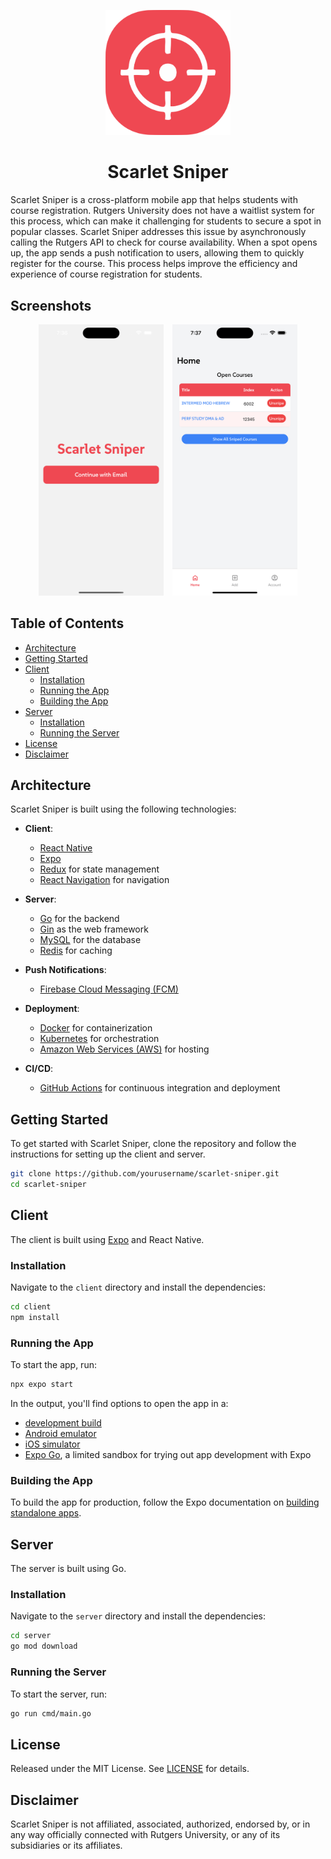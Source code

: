 <p align="center">
    <img src="./images/logo.png" alt="Scarlet Sniper Logo" width="200"/>
</p>

<h1 align="center">Scarlet Sniper</h1>

Scarlet Sniper is a cross-platform mobile app that helps students with course registration. Rutgers University does not have a waitlist system for this process, which can make it challenging for students to secure a spot in popular classes. Scarlet Sniper addresses this issue by asynchronously calling the Rutgers API to check for course availability. When a spot opens up, the app sends a push notification to users, allowing them to quickly register for the course. This process helps improve the efficiency and experience of course registration for students.

## Screenshots

<p align="center">
    <img src="images/screenshot2.png" alt="Screenshot 1" width="200" style="margin-right: 10px;"/>
    <img src="images/screenshot1.png" alt="Screenshot 2" width="200"/>
</p>

## Table of Contents

- [Architecture](#architecture)
- [Getting Started](#getting-started)
- [Client](#client)
    - [Installation](#installation)
    - [Running the App](#running-the-app)
    - [Building the App](#building-the-app)
- [Server](#server)
    - [Installation](#installation-1)
    - [Running the Server](#running-the-server)
- [License](#license)
- [Disclaimer](#disclaimer)

## Architecture

Scarlet Sniper is built using the following technologies:

- **Client**: 
    - [React Native](https://reactnative.dev/)
    - [Expo](https://expo.dev/)
    - [Redux](https://redux.js.org/) for state management
    - [React Navigation](https://reactnavigation.org/) for navigation

- **Server**:
    - [Go](https://golang.org/) for the backend
    - [Gin](https://gin-gonic.com/) as the web framework
    - [MySQL](https://www.mysql.com/) for the database
    - [Redis](https://redis.io/) for caching

- **Push Notifications**:
    - [Firebase Cloud Messaging (FCM)](https://firebase.google.com/docs/cloud-messaging)

- **Deployment**:
    - [Docker](https://www.docker.com/) for containerization
    - [Kubernetes](https://kubernetes.io/) for orchestration
    - [Amazon Web Services (AWS)](https://aws.amazon.com/) for hosting

- **CI/CD**:
    - [GitHub Actions](https://github.com/features/actions) for continuous integration and deployment

## Getting Started

To get started with Scarlet Sniper, clone the repository and follow the instructions for setting up the client and server.

```sh
git clone https://github.com/yourusername/scarlet-sniper.git
cd scarlet-sniper
```

## Client

The client is built using [Expo](https://expo.dev) and React Native.

### Installation

Navigate to the `client` directory and install the dependencies:

```sh
cd client
npm install
```

### Running the App

To start the app, run:

```sh
npx expo start
```

In the output, you'll find options to open the app in a:

- [development build](https://docs.expo.dev/develop/development-builds/introduction/)
- [Android emulator](https://docs.expo.dev/workflow/android-studio-emulator/)
- [iOS simulator](https://docs.expo.dev/workflow/ios-simulator/)
- [Expo Go](https://expo.dev/go), a limited sandbox for trying out app development with Expo

### Building the App

To build the app for production, follow the Expo documentation on [building standalone apps](https://docs.expo.dev/distribution/building-standalone-apps/).

## Server

The server is built using Go.

### Installation

Navigate to the `server` directory and install the dependencies:

```sh
cd server
go mod download
```

### Running the Server

To start the server, run:

```sh
go run cmd/main.go
```

## License

Released under the MIT License. See [LICENSE](LICENSE) for details.

## Disclaimer

Scarlet Sniper is not affiliated, associated, authorized, endorsed by, or in any way officially connected with Rutgers University, or any of its subsidiaries or its affiliates.